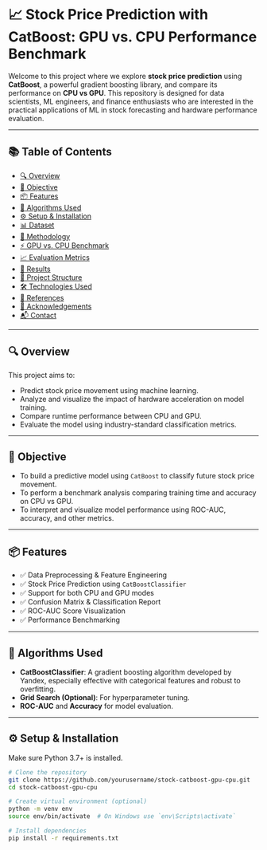 # 📈 Stock Price Prediction with CatBoost: GPU vs. CPU Performance Benchmark

Welcome to this project where we explore **stock price prediction** using **CatBoost**, a powerful gradient boosting library, and compare its performance on **CPU vs GPU**. This repository is designed for data scientists, ML engineers, and finance enthusiasts who are interested in the practical applications of ML in stock forecasting and hardware performance evaluation.

---

## 📚 Table of Contents

- [🔍 Overview](#-overview)
- [🚀 Objective](#-objective)
- [📦 Features](#-features)
- [🧠 Algorithms Used](#-algorithms-used)
- [⚙️ Setup & Installation](#️-setup--installation)
- [📊 Dataset](#-dataset)
- [🔧 Methodology](#-methodology)
- [⚡ GPU vs. CPU Benchmark](#-gpu-vs-cpu-benchmark)
- [📈 Evaluation Metrics](#-evaluation-metrics)
- [📌 Results](#-results)
- [📁 Project Structure](#-project-structure)
- [🛠️ Technologies Used](#️-technologies-used)
- [📎 References](#-references)
- [🙌 Acknowledgements](#-acknowledgements)
- [📬 Contact](#-contact)

---

## 🔍 Overview

This project aims to:
- Predict stock price movement using machine learning.
- Analyze and visualize the impact of hardware acceleration on model training.
- Compare runtime performance between CPU and GPU.
- Evaluate the model using industry-standard classification metrics.

---

## 🚀 Objective

- To build a predictive model using `CatBoost` to classify future stock price movement.
- To perform a benchmark analysis comparing training time and accuracy on CPU vs GPU.
- To interpret and visualize model performance using ROC-AUC, accuracy, and other metrics.

---

## 📦 Features

- ✅ Data Preprocessing & Feature Engineering  
- ✅ Stock Price Prediction using `CatBoostClassifier`  
- ✅ Support for both CPU and GPU modes  
- ✅ Confusion Matrix & Classification Report  
- ✅ ROC-AUC Score Visualization  
- ✅ Performance Benchmarking  

---

## 🧠 Algorithms Used

- **CatBoostClassifier**: A gradient boosting algorithm developed by Yandex, especially effective with categorical features and robust to overfitting.
- **Grid Search (Optional)**: For hyperparameter tuning.
- **ROC-AUC** and **Accuracy** for model evaluation.

---

## ⚙️ Setup & Installation

Make sure Python 3.7+ is installed.

```bash
# Clone the repository
git clone https://github.com/yourusername/stock-catboost-gpu-cpu.git
cd stock-catboost-gpu-cpu

# Create virtual environment (optional)
python -m venv env
source env/bin/activate  # On Windows use `env\Scripts\activate`

# Install dependencies
pip install -r requirements.txt
